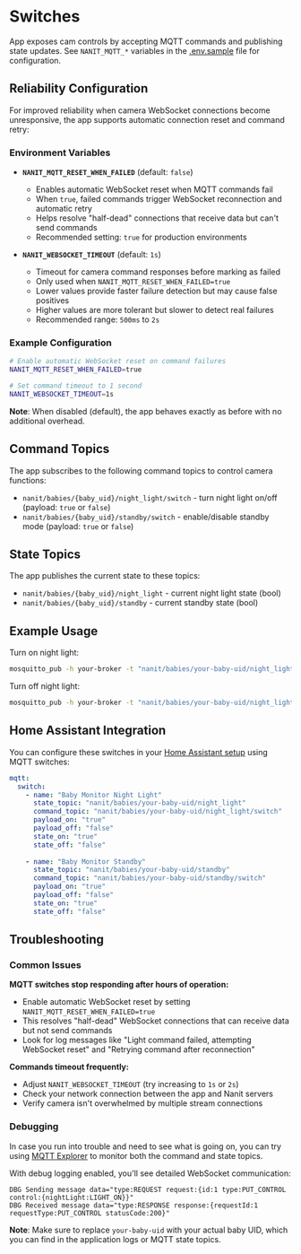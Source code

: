 # Switches

App exposes cam controls by accepting MQTT commands and publishing state updates. See `NANIT_MQTT_*` variables in the [.env.sample](../.env.sample) file for configuration.

## Reliability Configuration

For improved reliability when camera WebSocket connections become unresponsive, the app supports automatic connection reset and command retry:

### Environment Variables

- **`NANIT_MQTT_RESET_WHEN_FAILED`** (default: `false`)
  - Enables automatic WebSocket reset when MQTT commands fail
  - When `true`, failed commands trigger WebSocket reconnection and automatic retry
  - Helps resolve "half-dead" connections that receive data but can't send commands
  - Recommended setting: `true` for production environments

- **`NANIT_WEBSOCKET_TIMEOUT`** (default: `1s`)
  - Timeout for camera command responses before marking as failed
  - Only used when `NANIT_MQTT_RESET_WHEN_FAILED=true`
  - Lower values provide faster failure detection but may cause false positives
  - Higher values are more tolerant but slower to detect real failures
  - Recommended range: `500ms` to `2s`

### Example Configuration

```bash
# Enable automatic WebSocket reset on command failures
NANIT_MQTT_RESET_WHEN_FAILED=true

# Set command timeout to 1 second
NANIT_WEBSOCKET_TIMEOUT=1s
```

**Note**: When disabled (default), the app behaves exactly as before with no additional overhead.

## Command Topics

The app subscribes to the following command topics to control camera functions:

- `nanit/babies/{baby_uid}/night_light/switch` - turn night light on/off (payload: `true` or `false`)
- `nanit/babies/{baby_uid}/standby/switch` - enable/disable standby mode (payload: `true` or `false`)

## State Topics

The app publishes the current state to these topics:

- `nanit/babies/{baby_uid}/night_light` - current night light state (bool)
- `nanit/babies/{baby_uid}/standby` - current standby state (bool)

## Example Usage

Turn on night light:
```bash
mosquitto_pub -h your-broker -t "nanit/babies/your-baby-uid/night_light/switch" -m "true"
```

Turn off night light:
```bash
mosquitto_pub -h your-broker -t "nanit/babies/your-baby-uid/night_light/switch" -m "false"
```

## Home Assistant Integration

You can configure these switches in your [Home Assistant setup](./home-assistant.md) using MQTT switches:

```yaml
mqtt:
  switch:
    - name: "Baby Monitor Night Light"
      state_topic: "nanit/babies/your-baby-uid/night_light"
      command_topic: "nanit/babies/your-baby-uid/night_light/switch"
      payload_on: "true"
      payload_off: "false"
      state_on: "true"
      state_off: "false"
      
    - name: "Baby Monitor Standby"
      state_topic: "nanit/babies/your-baby-uid/standby"
      command_topic: "nanit/babies/your-baby-uid/standby/switch"
      payload_on: "true"
      payload_off: "false"
      state_on: "true"
      state_off: "false"
```

## Troubleshooting

### Common Issues

**MQTT switches stop responding after hours of operation:**
- Enable automatic WebSocket reset by setting `NANIT_MQTT_RESET_WHEN_FAILED=true`
- This resolves "half-dead" WebSocket connections that can receive data but not send commands
- Look for log messages like "Light command failed, attempting WebSocket reset" and "Retrying command after reconnection"

**Commands timeout frequently:**
- Adjust `NANIT_WEBSOCKET_TIMEOUT` (try increasing to `1s` or `2s`)
- Check your network connection between the app and Nanit servers
- Verify camera isn't overwhelmed by multiple stream connections

### Debugging

In case you run into trouble and need to see what is going on, you can try using [MQTT Explorer](http://mqtt-explorer.com/) to monitor both the command and state topics.

With debug logging enabled, you'll see detailed WebSocket communication:
```
DBG Sending message data="type:REQUEST request:{id:1 type:PUT_CONTROL control:{nightLight:LIGHT_ON}}"
DBG Received message data="type:RESPONSE response:{requestId:1 requestType:PUT_CONTROL statusCode:200}"
```

**Note**: Make sure to replace `your-baby-uid` with your actual baby UID, which you can find in the application logs or MQTT state topics. 